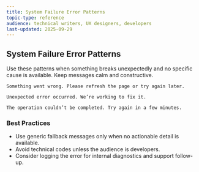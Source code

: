 ```yaml
---
title: System Failure Error Patterns
topic-type: reference
audience: technical writers, UX designers, developers
last-updated: 2025-09-29
---
```


## System Failure Error Patterns

Use these patterns when something breaks unexpectedly and no specific cause is available. Keep messages calm and constructive.

```text
Something went wrong. Please refresh the page or try again later.
```

```text
Unexpected error occurred. We’re working to fix it.
```

```text
The operation couldn’t be completed. Try again in a few minutes.
```

### Best Practices

- Use generic fallback messages only when no actionable detail is available.
- Avoid technical codes unless the audience is developers.
- Consider logging the error for internal diagnostics and support follow-up.